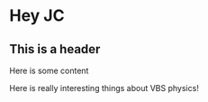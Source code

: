 # Hey JC 

## This is a header

Here is some content

Here is really interesting things about VBS physics!
